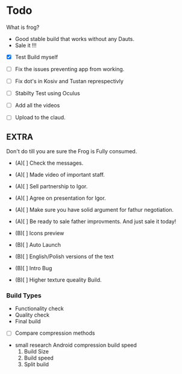 # Todo 

What is frog?

- Good stable build that works without any Dauts.
- Sale it !!!


- [x] Test Build myself
- [ ] Fix the issues preventing app from working.

- [ ] Fix dot's in Kosiv and Tustan represpectivly
- [ ] Stabilty Test using Oculus 
- [ ] Add all the videos
- [ ] Upload to the claud.

## EXTRA

 Don't do till you are sure the Frog is Fully consumed.

- (A)[ ] Check the messages.
- (A)[ ] Made video of important staff.
- (A)[ ] Sell partnership to Igor. 
- (A)[ ] Agree on presentation for Igor. 
- (A)[ ] Make sure you have solid argument for fathur negotiation.
- (A)[ ] Be ready to sale father improvments. And just sale it today!


- (B)[ ] Icons preview 
- (B)[ ] Auto Launch
- (B)[ ] English/Polish versions of the text
- (B)[ ] Intro Bug
- (B)[ ] Higher texture queality Build. 



### Build Types

- Functionality check
- Quality check 
- Final build



- [ ] Compare compression methods 
 - small research Android compression build speed
	1. Build Size
	2. Build speed
	3. Split build
